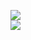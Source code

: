 [![](https://img.shields.io/badge/Made%20With-Github%20Spray-lightgrey.svg?style=for-the-badge&logo=github)](https://github.com/Annihil/github-spray#9745)  
[![](https://i.imgur.com/2DrTn0Z.gif)](https://github.com/Annihil/github-spray)